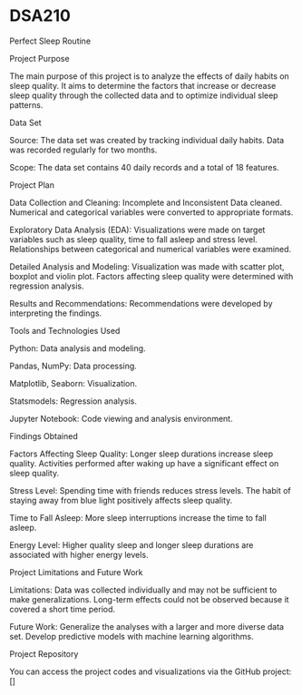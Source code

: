 # DSA210

Perfect Sleep Routine

Project Purpose

The main purpose of this project is to analyze the effects of daily habits on sleep quality. It aims to determine the factors that increase or decrease sleep quality through the collected data and to optimize individual sleep patterns.

Data Set

Source:
The data set was created by tracking individual daily habits. Data was recorded regularly for two months.

Scope:
The data set contains 40 daily records and a total of 18 features.


Project Plan

Data Collection and Cleaning:
Incomplete and Inconsistent Data cleaned. Numerical and categorical variables were converted to appropriate formats.

Exploratory Data Analysis (EDA):
Visualizations were made on target variables such as sleep quality, time to fall asleep and stress level. Relationships between categorical and numerical variables were examined.

Detailed Analysis and Modeling:
Visualization was made with scatter plot, boxplot and violin plot. Factors affecting sleep quality were determined with regression analysis.

Results and Recommendations:
Recommendations were developed by interpreting the findings.

Tools and Technologies Used

Python:
Data analysis and modeling.

Pandas, NumPy: Data processing.

Matplotlib, Seaborn: Visualization.

Statsmodels: Regression analysis.

Jupyter Notebook:
Code viewing and analysis environment.

Findings Obtained

Factors Affecting Sleep Quality:
Longer sleep durations increase sleep quality. Activities performed after waking up have a significant effect on sleep quality.

Stress Level:
Spending time with friends reduces stress levels. The habit of staying away from blue light positively affects sleep quality.

Time to Fall Asleep:
More sleep interruptions increase the time to fall asleep.

Energy Level:
Higher quality sleep and longer sleep durations are associated with higher energy levels.

Project Limitations and Future Work

Limitations:
Data was collected individually and may not be sufficient to make generalizations. Long-term effects could not be observed because it covered a short time period.

Future Work:
Generalize the analyses with a larger and more diverse data set. Develop predictive models with machine learning algorithms.

Project Repository

You can access the project codes and visualizations via the GitHub project: []
